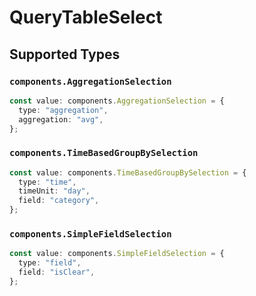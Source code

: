 # QueryTableSelect


## Supported Types

### `components.AggregationSelection`

```typescript
const value: components.AggregationSelection = {
  type: "aggregation",
  aggregation: "avg",
};
```

### `components.TimeBasedGroupBySelection`

```typescript
const value: components.TimeBasedGroupBySelection = {
  type: "time",
  timeUnit: "day",
  field: "category",
};
```

### `components.SimpleFieldSelection`

```typescript
const value: components.SimpleFieldSelection = {
  type: "field",
  field: "isClear",
};
```

